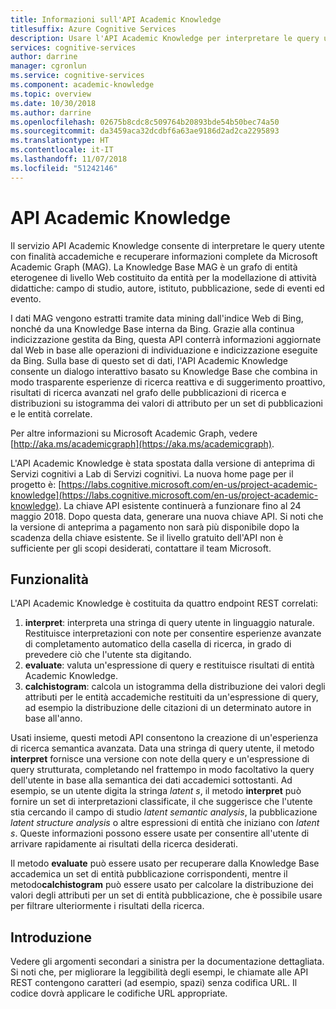 ```yaml
---
title: Informazioni sull'API Academic Knowledge
titlesuffix: Azure Cognitive Services
description: Usare l'API Academic Knowledge per interpretare le query utente e recuperare informazioni dettagliate da Academic Graph.
services: cognitive-services
author: darrine
manager: cgronlun
ms.service: cognitive-services
ms.component: academic-knowledge
ms.topic: overview
ms.date: 10/30/2018
ms.author: darrine
ms.openlocfilehash: 02675b8cdc8c509764b20893bde54b50bec74a50
ms.sourcegitcommit: da3459aca32dcdbf6a63ae9186d2ad2ca2295893
ms.translationtype: HT
ms.contentlocale: it-IT
ms.lasthandoff: 11/07/2018
ms.locfileid: "51242146"
---
```

# <a name="academic-knowledge-api"></a>API Academic Knowledge

Il servizio API Academic Knowledge consente di interpretare le query utente con finalità accademiche e recuperare informazioni complete da Microsoft Academic Graph (MAG). La Knowledge Base MAG è un grafo di entità eterogenee di livello Web costituito da entità per la modellazione di attività didattiche: campo di studio, autore, istituto, pubblicazione, sede di eventi ed evento. 

I dati MAG vengono estratti tramite data mining dall'indice Web di Bing, nonché da una Knowledge Base interna da Bing. Grazie alla continua indicizzazione gestita da Bing, questa API conterrà informazioni aggiornate dal Web in base alle operazioni di individuazione e indicizzazione eseguite da Bing. Sulla base di questo set di dati, l'API Academic Knowledge consente un dialogo interattivo basato su Knowledge Base che combina in modo trasparente esperienze di ricerca reattiva e di suggerimento proattivo, risultati di ricerca avanzati nel grafo delle pubblicazioni di ricerca e distribuzioni su istogramma dei valori di attributo per un set di pubblicazioni e le entità correlate.

Per altre informazioni su Microsoft Academic Graph, vedere [http://aka.ms/academicgraph](https://aka.ms/academicgraph).

L'API Academic Knowledge è stata spostata dalla versione di anteprima di Servizi cognitivi a Lab di Servizi cognitivi. La nuova home page per il progetto è: [https://labs.cognitive.microsoft.com/en-us/project-academic-knowledge](https://labs.cognitive.microsoft.com/en-us/project-academic-knowledge). La chiave API esistente continuerà a funzionare fino al 24 maggio 2018. Dopo questa data, generare una nuova chiave API. Si noti che la versione di anteprima a pagamento non sarà più disponibile dopo la scadenza della chiave esistente. Se il livello gratuito dell'API non è sufficiente per gli scopi desiderati, contattare il team Microsoft. 

## <a name="features"></a>Funzionalità
L'API Academic Knowledge è costituita da quattro endpoint REST correlati:  
  1. **interpret**: interpreta una stringa di query utente in linguaggio naturale. Restituisce interpretazioni con note per consentire esperienze avanzate di completamento automatico della casella di ricerca, in grado di prevedere ciò che l'utente sta digitando.  
  2. **evaluate**: valuta un'espressione di query e restituisce risultati di entità Academic Knowledge.  
  3. **calchistogram**: calcola un istogramma della distribuzione dei valori degli attributi per le entità accademiche restituiti da un'espressione di query, ad esempio la distribuzione delle citazioni di un determinato autore in base all'anno.  
  
Usati insieme, questi metodi API consentono la creazione di un'esperienza di ricerca semantica avanzata. Data una stringa di query utente, il metodo **interpret** fornisce una versione con note della query e un'espressione di query strutturata, completando nel frattempo in modo facoltativo la query dell'utente in base alla semantica dei dati accademici sottostanti. Ad esempio, se un utente digita la stringa *latent s*, il metodo **interpret** può fornire un set di interpretazioni classificate, il che suggerisce che l'utente stia cercando il campo di studio *latent semantic analysis*, la pubblicazione *latent structure analysis* o altre espressioni di entità che iniziano con *latent s*. Queste informazioni possono essere usate per consentire all'utente di arrivare rapidamente ai risultati della ricerca desiderati.

Il metodo **evaluate** può essere usato per recuperare dalla Knowledge Base accademica un set di entità pubblicazione corrispondenti, mentre il metodo**calchistogram** può essere usato per calcolare la distribuzione dei valori degli attributi per un set di entità pubblicazione, che è possibile usare per filtrare ulteriormente i risultati della ricerca.        

## <a name="getting-started"></a>Introduzione 
Vedere gli argomenti secondari a sinistra per la documentazione dettagliata.  Si noti che, per migliorare la leggibilità degli esempi, le chiamate alle API REST contengono caratteri (ad esempio, spazi) senza codifica URL.  Il codice dovrà applicare le codifiche URL appropriate.

